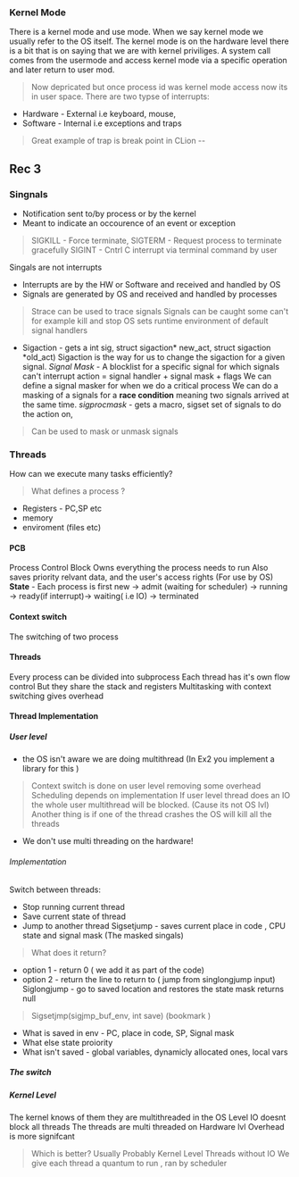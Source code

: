 ### Kernel Mode
There is a kernel mode and use mode.
When we say kernel mode we usually refer to the OS itself.
The kernel mode is on the hardware level there is a bit that is on
saying that we are with kernel priviliges.
A system call comes from the usermode and access kernel mode via a specific operation and later return to user mod.
> Now depricated but once process id was kernel mode access now its in user space.
There are two typse of interrupts:
- Hardware - External i.e keyboard, mouse, 
- Software - Internal i.e exceptions and traps 
> Great example of trap is break point in CLion
--
## Rec 3
### Singnals
- Notification sent to/by process or by the kernel 
- Meant to indicate an occourence of an event or exception
> SIGKILL - Force terminate, SIGTERM - Request process to terminate gracefully
> SIGINT - Cntrl C interrupt via terminal command by user

Singals are not interrupts
- Interrupts are by the HW or Software and received and handled by OS
- Signals  are generated by OS and received and handled by processes
> Strace can be used to trace signals
Signals can be caught some can't for example kill and stop
> OS sets runtime environment of default signal handlers
- Sigaction - gets a int sig, struct sigaction* new_act, struct sigaction *old_act)
Sigaction is the way for us to change the sigaction for a given signal.
*Signal Mask* - A blocklist for a specific signal for which signals can't interrupt
action = signal handler + signal mask + flags
We can define a signal masker for when we do a critical process
We can do a masking of a signals for a **race condition** meaning two signals arrived at the same time.
*sigprocmask* - gets a macro, sigset set of signals to do the action on,  
> Can be used to mask or unmask signals
### Threads
How can we execute many tasks efficiently?
> What defines a process ?  
- Registers - PC,SP etc
- memory
- enviroment (files etc)
#### PCB
Process Control Block
Owns everything the process needs to run 
Also saves priority relvant data, and the user's access rights (For use by OS)
**State** - Each process is first new -> admit (waiting for scheduler) -> running -> ready(if interrupt)-> waiting( i.e IO) -> terminated
#### Context switch
The switching of two process
#### Threads
Every process can be divided into subprocess 
Each thread has it's own flow control 
But they share the stack and registers
Multitasking  with context switching gives overhead
#### Thread Implementation
##### User level
- the OS isn't aware we are doing multithread (In Ex2 you implement a library for this )
> Context switch is done on user level removing some overhead
> Scheduling depends on implementation
> If user level thread does an IO the whole user multithread will be blocked. (Cause its not OS lvl)
Another thing is if one of the thread crashes  the OS will kill all the threads
- We don't use multi threading on the hardware!
###### Implementation
Switch between threads:
- Stop running  current thread
- Save current state of thread
- Jump to another thread
Sigsetjump - saves current place in code , CPU state and signal mask (The masked singals)
> What does it return?
- option 1 - return 0 ( we add it as part of the code)
- option 2 - return the line to return to ( jump from singlongjump input)
Siglongjump - go to saved location and restores the state mask returns null
> Sigsetjmp(sigjmp_buf_env, int save) (bookmark )
- What is saved in env - PC, place in code, SP, Signal mask
- What else state proiority
- What isn't saved - global variables, dynamicly allocated ones, local vars
##### The switch


##### Kernel Level
The kernel knows of them
they are multithreaded in the OS Level
IO doesnt block all threads
The threads are multi threaded on Hardware lvl
Overhead is more signifcant
> Which is better?
Usually Probably Kernel Level Threads without IO 
We give each thread a quantum to run , ran by scheduler

